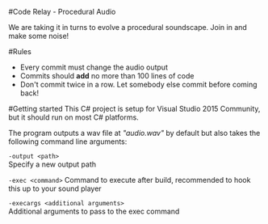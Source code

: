 #Code Relay - Procedural Audio

We are taking it in turns to evolve a procedural soundscape. Join in and make some noise!

#Rules
- Every commit must change the audio output
- Commits should **add** no more than 100 lines of code
- Don't commit twice in a row. Let somebody else commit before coming back!

#Getting started
This C# project is setup for Visual Studio 2015 Community, but it should run on most C# platforms.

The program outputs a wav file at *"audio.wav"* by default but also takes the following command line arguments:

`-output <path>`  
Specify a new output path

`-exec <command>`
Command to execute after build, recommended to hook this up to your sound player

`-execargs <additional arguments>`  
Additional arguments to pass to the exec command
